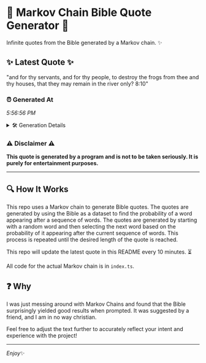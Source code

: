 # 📖 Markov Chain Bible Quote Generator 📖

Infinite quotes from the Bible generated by a Markov chain. ✨

## ✨ Latest Quote ✨
"and for thy servants, and for thy people, to destroy the frogs from thee and thy houses, that they may remain in the river only? 8:10"

### ⏰ Generated At
*5:56:56 PM*

<details>
    <summary>🛠️ Generation Details</summary>
    <p>
        <strong>🌱 Seed:</strong> and<br>
        <strong>🔄 Iterations:</strong> 25<br>
        <strong>📜 Context History:</strong><br>[ and ]: for<br>[ and, for ]: thy<br>[ and, for, thy ]: servants,<br>[ and, for, thy, servants, ]: and<br>[ and, for, thy, servants,, and ]: for<br>[ and, for, thy, servants,, and, for ]: thy<br>[ for, thy, servants,, and, for, thy ]: people,<br>[ thy, servants,, and, for, thy, people, ]: to<br>[ servants,, and, for, thy, people,, to ]: destroy<br>[ and, for, thy, people,, to, destroy ]: the<br>[ for, thy, people,, to, destroy, the ]: frogs<br>[ thy, people,, to, destroy, the, frogs ]: from<br>[ people,, to, destroy, the, frogs, from ]: thee<br>[ to, destroy, the, frogs, from, thee ]: and<br>[ destroy, the, frogs, from, thee, and ]: thy<br>[ the, frogs, from, thee, and, thy ]: houses,<br>[ frogs, from, thee, and, thy, houses, ]: that<br>[ from, thee, and, thy, houses,, that ]: they<br>[ thee, and, thy, houses,, that, they ]: may<br>[ and, thy, houses,, that, they, may ]: remain<br>[ thy, houses,, that, they, may, remain ]: in<br>[ houses,, that, they, may, remain, in ]: the<br>[ that, they, may, remain, in, the ]: river<br>[ they, may, remain, in, the, river ]: only?<br>[ may, remain, in, the, river, only? ]: 8:10<br>
    </p>
</details>

### ⚠️ Disclaimer ⚠️
**This quote is generated by a program and is not to be taken seriously. It is purely for entertainment purposes.**

---

## 🔍 How It Works

This repo uses a Markov chain to generate Bible quotes. The quotes are generated by using the Bible as a dataset to find the probability of a word appearing after a sequence of words. The quotes are generated by starting with a random word and then selecting the next word based on the probability of it appearing after the current sequence of words. This process is repeated until the desired length of the quote is reached.

This repo will update the latest quote in this README every 10 minutes. ⏳

All code for the actual Markov chain is in `index.ts`.

## ❓ Why

I was just messing around with Markov Chains and found that the Bible surprisingly yielded good results when prompted. 
It was suggested by a friend, and I am in no way christian.

Feel free to adjust the text further to accurately reflect your intent and experience with the project!

---

*Enjoy*✨
